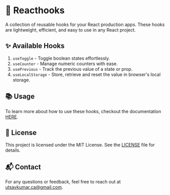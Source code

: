 # 🚀 Reacthooks

A collection of reusable hooks for your React production apps. These hooks are lightweight, efficient, and easy to use in any React project.

## ✨ Available Hooks

1. `useToggle` - Toggle boolean states effortlessly. 
2. `useCounter` - Manage numeric counters with ease.
3. `usePrevious` - Track the previous value of a state or prop.
4. `useLocalStorage` - Store, retrieve and reset the value in browser's local storage.

## 📚 Usage

To learn more about how to use these hooks, checkout the documentation [HERE](./docs).

## 📜 License

This project is licensed under the MIT License. See the [LICENSE](./LICENSE) file for details.

## 📬 Contact

For any questions or feedback, feel free to reach out at [utsavkumar.ca@gmail.com](mailto:utsavkumar.ca@gmail.com).